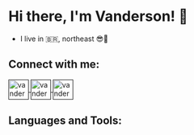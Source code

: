 # Hi there, I'm Vanderson! 👋

- I live in :brazil:, northeast 😎:sunrise:


## Connect with me:
<a href=" " target="_blank">
 <img align="center" alt="vanderson-instagram" height="40" width="40" src="https://img.icons8.com/material-outlined/2x/instagram-new--v2.gif">
</a>

<a href=" " target="_blank">
 <img align="center" alt="vanderson-whatsapp" height="40" width="40" src="https://img.icons8.com/material-outlined/2x/whatsapp--v3.gif">
</a>

<a href=" " target="_blank">
 <img align="center" alt="vanderson-linkedin" height="40" width="40" src="https://icons8.com.br/icon/Zmq8UwmfMf8B/linkedin--v2">
</a>


## Languages and Tools:
<!--
**Vanderson10/Vanderson10** is a ✨ _special_ ✨ repository because its `README.md` (this file) appears on your GitHub profile.

Here are some ideas to get you started:

- 🔭 I’m currently working on ...
- 🌱 I’m currently learning ...
- 👯 I’m looking to collaborate on ...
- 🤔 I’m looking for help with ...
- 💬 Ask me about ...
- 📫 How to reach me: ...
- 😄 Pronouns: ...
- ⚡ Fun fact: ...
-->
